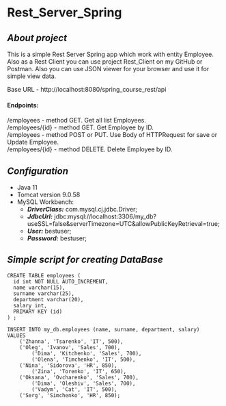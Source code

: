 # Rest_Server_Spring
## ***About project***

This is a simple Rest Server Spring app which work with entity Employee. Also as a Rest Client you can use project Rest_Client on my GitHub or Postman. Also you can use JSON viewer for your browser and use it for simple view data.

Base URL - http://localhost:8080/spring_course_rest/api

#### Endpoints:
/employees - method GET. Get all list Employees.
<br/> /employees/{id} - method GET. Get Employee by ID.
<br/> /employees - method POST or PUT. Use Body of HTTPRequest for save or Update Employee.
<br/> /employees/{id} - method DELETE. Delete Employee by ID.



## ***Configuration***

- Java 11
- Tomcat version 9.0.58
- MySQL Workbench:
    + **_DriverClass:_** com.mysql.cj.jdbc.Driver;
    + **_JdbcUrl:_** jdbc:mysql://localhost:3306/my_db?useSSL=false&serverTimezone=UTC&allowPublicKeyRetrieval=true;
    + **_User:_** bestuser;
    + **_Password:_** bestuser;


## ***Simple script for creating DataBase***

```
CREATE TABLE employees (
  id int NOT NULL AUTO_INCREMENT,
  name varchar(15),
  surname varchar(25),
  department varchar(20),
  salary int,
  PRIMARY KEY (id)
) ;

INSERT INTO my_db.employees (name, surname, department, salary)
VALUES
	('Zhanna', 'Tsarenko', 'IT', 500),
	('Oleg', 'Ivanov', 'Sales', 700),
        ('Dima', 'Kitchenko', 'Sales', 700),
        ('Olena', 'Timchenko', 'IT', 500),
	('Nina', 'Sidorova', 'HR', 850),
        ('Zina', 'Torenko', 'IT', 650),
	('Oksana', 'Ovcharenko', 'Sales', 700),
        ('Dima', 'Oleshiv', 'Sales', 700),
        ('Vadym', 'Cat', 'IT', 500),
	('Serg', 'Simchenko', 'HR', 850);
```
